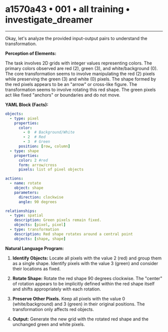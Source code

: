 # a1570a43 • 001 • all training • investigate_dreamer

---
Okay, let's analyze the provided input-output pairs to understand the transformation.

**Perception of Elements:**

The task involves 2D grids with integer values representing colors. The primary colors observed are red (2), green (3), and white/background (0). The core transformation seems to involve manipulating the red (2) pixels while preserving the green (3) and white (0) pixels. The shape formed by the red pixels appears to be an "arrow" or cross-like figure. The transformation seems to involve rotating this red shape. The green pixels act like fixed "anchors" or boundaries and do not move.

**YAML Block (Facts):**



```yaml
objects:
  - type: pixel
    properties:
      color:
        - 0  # Background/White
        - 2  # Red
        - 3  # Green
      position: [row, column]
  - type: shape
    properties:
      color: 2 #red
      form: arrow/cross
      pixels: list of pixel objects

actions:
  - name: rotate
    object: shape
    parameters:
      direction: clockwise
      angle: 90 degrees

relationships:
  - type: spatial
    description: Green pixels remain fixed.
    objects: [pixel, pixel]
  - type: transformation
    description: Red shape rotates around a central point
    objects: [shape, shape]
```



**Natural Language Program:**

1.  **Identify Objects:** Locate all pixels with the value 2 (red) and group them as a single shape. Identify pixels with the value 3 (green) and consider their locations as fixed.

2.  **Rotate Shape:** Rotate the red shape 90 degrees clockwise. The "center" of rotation appears to be implicitly defined within the red shape itself and shifts appropriately with each rotation.

3. **Preserve Other Pixels.** Keep all pixels with the value 0 (white/background) and 3 (green) in their original positions. The transformation only affects red objects.

4.  **Output:** Generate the new grid with the rotated red shape and the unchanged green and white pixels.

